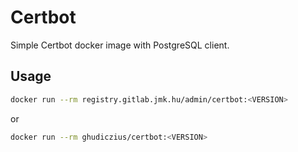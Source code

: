 # Certbot

Simple Certbot docker image with PostgreSQL client.

## Usage

```sh
docker run --rm registry.gitlab.jmk.hu/admin/certbot:<VERSION>
```

or

```sh
docker run --rm ghudiczius/certbot:<VERSION>
```
